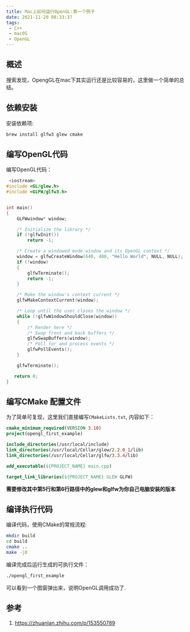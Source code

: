 ```yaml
---
title: Mac上如何运行OpenGL:第一个例子
date: 2021-11-20 08:33:37
tags:
 - C++
 - macOS
 - OpenGL
---
```

## 概述
搜索发现，OpengGL在mac下其实运行还是比较容易的，这里做一个简单的总结。
<!--more-->

## 依赖安装
安装依赖项:
```bash
brew install glfw3 glew cmake
```

## 编写OpenGL代码
编写OpenGL代码：
```cpp
 <iostream>
#include <GL/glew.h>
#include <GLFW/glfw3.h>


int main()
{
    GLFWwindow* window;

    /* Initialize the library */
    if (!glfwInit())
        return -1;

    /* Create a windowed mode window and its OpenGL context */
    window = glfwCreateWindow(640, 480, "Hello World", NULL, NULL);
    if (!window)
    {
        glfwTerminate();
        return -1;
    }

    /* Make the window's context current */
    glfwMakeContextCurrent(window);

    /* Loop until the user closes the window */
    while (!glfwWindowShouldClose(window))
    {
        /* Render here */
        /* Swap front and back buffers */
        glfwSwapBuffers(window);
        /* Poll for and process events */
        glfwPollEvents();
    }

    glfwTerminate();

   return 0;
} 
```
## 编写CMake 配置文件

为了简单可复现，这里我们直接编写`CMakeLists.txt`, 内容如下：
```cmake
cmake_minimum_required(VERSION 3.10)
project(opengl_first_example)

include_directories(/usr/local/include)
link_directories(/usr/local/Cellar/glew/2.2.0_1/lib)
link_directories(/usr/local/Cellar/glfw/3.3.4/lib)

add_executable(${PROJECT_NAME} main.cpp)

target_link_libraries(${PROJECT_NAME} GLEW GLFW)
```

**需要修改其中第5行和第6行路径中的glew和glfw为你自己电脑安装的版本**

## 编译执行代码
编译代码，使用CMake的常规流程:
```bash
mkdir build
cd build
cmake .. 
make -j8 
```
编译完成后运行生成的可执行文件：
```bash
./opengl_first_example
```
可以看到一个图窗弹出来，说明OpenGL调用成功了.

## 参考
1. <https://zhuanlan.zhihu.com/p/153550789>

